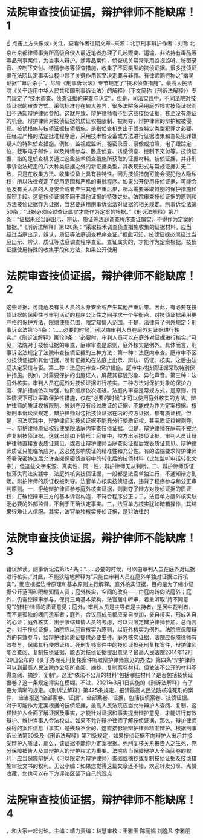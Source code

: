 # 法院审查技侦证据，辩护律师不能缺席！1

☝ 点击上方头像或+关注，查看作者往期文章~来源：北京刑事辩护作者：刘玲 北京市京都律师事务所高级合伙人最近笔者办理了几起贩卖、运输、非法持有毒品等毒品刑事案件，为当事人辩护。涉毒品案件，侦查机关常常采用监视监听、秘密录音、控制下交付、特情参与等侦查措施，收集了不同类型的技侦证据。很多技侦证据在法院认定事实过程中起了关键作用甚至决定罪与非罪。有律师同行称之“幽灵证据”“幕后杀手”。尽管《刑事诉讼法》专节规定了“技术侦查措施”，最高人民法院《关于适用中华人民共和国刑事诉讼法〉的解释》（下文简称《刑诉法解释》）专门规定了“技术调查、侦查证据的审查与认定”。但是，司法实践中，不同法院对技侦证据的审查方式、采信标准存在较大差异，很多法院多采用庭外核实技侦证据而且不通知辩护律师参加。这就导致，辩护律师看不到这些技侦证据，甚至没有质证的机会。辩护律师对技侦证据的质证权被限制、被剥夺，辩护律师的辩护权被侵犯。技侦措施与技侦证据技侦措施，是指侦查机关出于侦查特定类型犯罪之必要，在经过严格的法定批准程序后，采用技术性设备或方法进行证据收集和查处犯罪嫌疑人的特殊侦查措施。例如，监视或监听，秘密录音、录像或拍照，电子跟踪定位，截取电子邮件，以及特情参与、卧底侦查、诱惑侦查、控制下交付等。技侦证据，指的是侦查机关通过这些技术侦查措施所获取的证据材料。技侦证据，并非刑事诉讼法规定的八大种类证据之外的新证据类型，其表现形式与常规证据并无二致，只是在收集方法、收集设备上具有独特性。因为技侦措施可能会侵犯他人隐私权，所以法律规定了使用范围和严格的审批程序。如果公开使用技侦证据，可能会危及有关人员的人身安全或者产生其他严重后果，所以需要采取特别的保护措施和保密手段。这是技侦证据不同于其他证据的特殊之处。法院审查技侦证据的原则和方法技侦证据作为证据，当然要适用刑事诉讼法对证据的相关规定。刑事诉讼法第50条：“证据必须经过查证属实才能作为定案的根据。”《刑诉法解释》第71条：“证据未经当庭出示、辨认、质证等法庭调查程序查证属实，不得作为定案的根据。”《刑诉法解释》第120条：“采取技术调查侦查措施收集的证据材料。应当经过当庭出示，辨认，质证等法庭调查程序查证。”据此可知，技侦证据必须经过当庭出示、辨认、质证等法庭调查程序查证。查证属实的，才能作为定案根据。技侦证据使用特殊的收集手段和方法，如果公开使用

# 法院审查技侦证据，辩护律师不能缺席！2

这些证据，可能危及有关人员的人身安全或产生其他严重后果。因此，有必要在技侦证据的保密性与审判活动的程序公正性之间寻求一个平衡点，对技侦证据采用更严格的保护方法，限缩使用范围，限定知情人范围。于是，法律有了例外规定：刑事诉讼法第154条：“……必要的时候，可以由审判人员在庭外对证据进行核实。”《刑诉法解释》第120条：“必要时，审判人员可以在庭外对证据进行核实。”可见，法院对于技侦证据的审查，庭审审查是原则，庭外核实是例外。具体而言，刑事诉讼法规定了法院审查技侦证据的三种方法：第一种：法庭内审查。庭审中不区分技侦证据和其他证据，所有证据均在法庭上出示、辨认、质证、核实，之后由法庭决定采信与否。第二种：法庭内审查+保护措施。庭审中对技侦证据采取特别保护措施。例如，对需要保护的出庭证人，屏蔽其容貌形象、异化声音。第三种：法庭外核实。审判人员在庭外对技侦证据进行核实。三种方法对保护对象的保护力度、保护措施依次增强，位阶顺序依次递进。法庭内审查是常规方式，是原则，特殊情况下可以采取保护性措施，仅在“必要的时候”才可以使用庭外核实的方法。辩护律师的质证权被限制、被剥夺没有经过质证的证据，不能成为作为定案根据。根据刑事诉讼法规定，辩护律师对包括技侦证据在内的控方证据，都有质证权。但是，司法实践中，辩护律师对技侦证据不能充分行使质证权，甚至质证权被剥夺。一、辩护律师质证权行使受限法庭内审查技侦证据，但是，辩护律师在庭前不被允许复制技侦证据。这就出现如下情形：庭审中，控方出示技侦证据，审判人员让辩护律师直接发表质证意见，或者让辩护律师当庭查阅证据后发表质证意见。辩护律师质证只能临场应对，这必然影响质证的精准性和充分性。有的法院要求辩护律师签署保密协议后允许查阅保密侦查卷中的转化后的技侦材料（比如监听电话转化文字），但这些文字来源、真实性、同一性，辩护律师无从判断。二、辩护律师质证权落失司法实践中，法庭外核实技侦证据，一般都是法官单独进行，不通知辩方到场。辩护律师的质证权被剥夺。法官单方核实技侦证据，违背了程序参与和公正审判原则。一，拒绝辩护律师参与庭外核实证据，则剥夺了辩方对技侦证据的质证权，打破控辩审三方的基本诉讼构造，不符合程序公正；二，法官单方庭外核实缺乏必要的外部监督，不利于正确认定事实。三，法官单方核实犹如暗箱操作，其结果很难让人信服。其实，法官单独核实技侦证据，是对法律的

# 法院审查技侦证据，辩护律师不能缺席！3

错误解读。刑事诉讼法第154条：“……必要的时候，可以由审判人员在庭外对证据进行核实。”对此，不能狭隘地解释为“只能由审判人员在庭外单独对证据进行核实”，而应根据法律原理和基本原则进行解释。庭外核实证据，目的是为了缩小证据公开范围和限缩知情人员；庭外核实，空间的改变——由庭内转向法庭外；庭外，仍需控辩审参与，保持三角基本架构，法官居中听审，着重听取“持不同意见”的辩护律师的质证意见；庭外，审判人员是主导者是主持者，是居中裁判者，而不是孤独的闭门造车者；庭外，合议庭成员都应亲自参加，亲自核实，形成各自的心证；庭外核实，出于限缩知情人员的考虑，可以只限定辩护律师参加。总而言之，对于技侦证据，法院应以庭审核实为原则，以庭外核实为例外。法院应保障辩方的有效参与，给辩护律师质证提供必要要件。庭外核实证据，法院应保障律师有效参与，保障其行使质证权。死刑复核案件中的技侦证据死刑复核案件，辩护律师能否查阅、复制技侦证据，能否对技侦证据提出意见？最高人民法院2014年12月29日公布的《关于办理死刑复核案件听取辩护律师意见的办法》第四条“辩护律师可以到最高人民法院办公场所查阅、摘抄、复制案卷材料。但依法不公开的材料不得查阅、摘抄、复制”。这里“依法不公开的材料”包括哪些材料？是否包括技侦证据卷？这一条规定得实在模糊。不过，2021年3月1日实施的《刑诉法解释》有了更为清晰的规定。《刑诉法解释》第425条规定，报请最高人民法院核准死刑的案件， 应当报送“全部案卷、证据”。全部案卷、证据，包括技侦案卷、技侦证据。对于可能作为定案根据的技侦证据，最高人民法院应当允许辩护人查阅、复制，这样辩护人全面了解证据及事实，才能针对证据和事实提出辩护意见，才能进行有效辩护、维护当事人合法权益。如果不允许辩护律师了解技侦证据，那么，辩护律师获得的案件信息（事实）是残缺不全的，这直接影响辩护律师精准辩护。根据刑事诉讼法第50条及《刑诉法解释》第71条规定，如果技侦证据不向辩护人出示并接受辩护人质证，那么，该证据不能作为定案根据。死刑复核关系被告人之生死，充分保障被告人及其辩护人的辩护权尤为重要。法院应当保障辩护人全面阅卷的权利，应当保障辩护人（可以限定为辩护律师）查阅或摘抄或复制技侦证据及技侦措施审批文书的权利。无讼小编：如果您觉得这篇文章还不错，欢迎转发分享、点赞收藏，您也可以在下方评论区留下自己的观点

# 法院审查技侦证据，辩护律师不能缺席！4

，和大家一起讨论。主编：靖力责编：林慧审核：王雅玉 陈丽娟 刘逸凡 李雅朋

